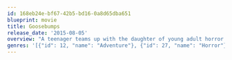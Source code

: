 ```yaml
---
id: 168eb24e-bf67-42b5-bd16-0a8d65dba651
blueprint: movie
title: Goosebumps
release_date: '2015-08-05'
overview: "A teenager teams up with the daughter of young adult horror author R.L. Stine after the writer's imaginary demons are set free on the town of Madison, Delaware."
genres: '[{"id": 12, "name": "Adventure"}, {"id": 27, "name": "Horror"}, {"id": 35, "name": "Comedy"}]'
---
```

